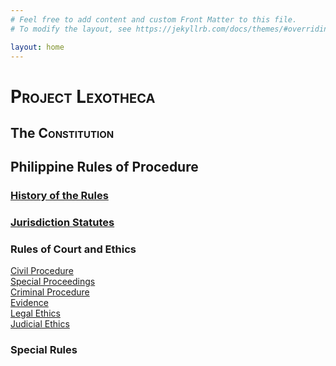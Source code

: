 ```yaml
---
# Feel free to add content and custom Front Matter to this file.
# To modify the layout, see https://jekyllrb.com/docs/themes/#overriding-theme-defaults

layout: home
---
```

<!-- There's a comment here so it doesn't include the title in the top bar. -->

# <span style="font-variant:small-caps;">Project Lexotheca</span>

## The <span style="font-variant:small-caps;">Constitution</span>
## Philippine Rules of Procedure
### <a href="PRoP/hst">History of the Rules</a><br>
### <a href="PRoP/jrd">Jurisdiction Statutes</a><br>

### Rules of Court and Ethics
<a href="PRoP/cvp">Civil Procedure</a><br>
<a href="PRoP/spp">Special Proceedings</a><br>
<a href="PRoP/crp">Criminal Procedure</a><br>
<a href="PRoP/evd">Evidence</a><br>
<a href="PRoP/lge">Legal Ethics</a><br>
<a href="PRoP/jde">Judicial Ethics</a><br>

### Special Rules